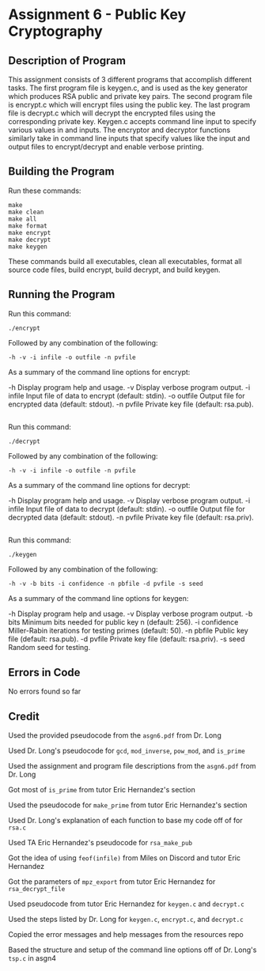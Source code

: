 # Assignment 6 - Public Key Cryptography

## Description of Program

This assignment consists of 3 different programs that  accomplish different tasks. The first program file is keygen.c, and is used as the key generator which produces RSA public and private key pairs. The second program file is encrypt.c which will encrypt files using the public key. The last program file is decrypt.c which will decrypt the encrypted files using the corresponding private key. Keygen.c accepts command line input to specify various values in and inputs. The encryptor and decryptor functions similarly take in command line inputs that specify values like the input and output files to encrypt/decrypt and enable verbose printing.

## Building the Program

Run these commands:

```
make
make clean
make all
make format
make encrypt
make decrypt
make keygen
```

These commands build all executables, clean all executables, format all source code files, build encrypt, build decrypt, and build keygen.

## Running the Program

Run this command:

```
./encrypt
```

Followed by any combination of the following:

```
-h -v -i infile -o outfile -n pvfile
```

As a summary of the command line options for encrypt:

-h              Display program help and usage.
-v              Display verbose program output.
-i infile       Input file of data to encrypt (default: stdin).
-o outfile      Output file for encrypted data (default: stdout). 
-n pvfile       Private key file (default: rsa.pub).

##

Run this command:

```
./decrypt
```

Followed by any combination of the following:

```
-h -v -i infile -o outfile -n pvfile
```

As a summary of the command line options for decrypt:

-h              Display program help and usage.
-v              Display verbose program output.
-i infile       Input file of data to decrypt (default: stdin).
-o outfile      Output file for decrypted data (default: stdout).
-n pvfile       Private key file (default: rsa.priv).

##

Run this command:

```
./keygen
```

Followed by any combination of the following:

```
-h -v -b bits -i confidence -n pbfile -d pvfile -s seed
```

As a summary of the command line options for keygen:

-h              Display program help and usage.
-v              Display verbose program output.
-b bits         Minimum bits needed for public key n (default: 256).
-i confidence   Miller-Rabin iterations for testing primes (default: 50).
-n pbfile       Public key file (default: rsa.pub).
-d pvfile       Private key file (default: rsa.priv).
-s seed         Random seed for testing.

## Errors in Code

No errors found so far

## Credit

Used the provided pseudocode from the `asgn6.pdf` from Dr. Long

Used Dr. Long's pseudocode for `gcd`, `mod_inverse`, `pow_mod`, and `is_prime`

Used the assignment and program file descriptions from the `asgn6.pdf` from Dr. Long

Got most of `is_prime` from tutor Eric Hernandez's section

Used the pseudocode for `make_prime` from tutor Eric Hernandez's section

Used Dr. Long's explanation of each function to base my code off of for `rsa.c`

Used TA Eric Hernandez's pseudocode for `rsa_make_pub`

Got the idea of using `feof(infile)` from Miles on Discord and tutor Eric Hernandez

Got the parameters of `mpz_export` from tutor Eric Hernandez for `rsa_decrypt_file`

Used pseudocode from tutor Eric Hernandez for `keygen.c` and `decrypt.c`

Used the steps listed by Dr. Long for `keygen.c`, `encrypt.c`, and `decrypt.c`

Copied the error messages and help messages from the resources repo

Based the structure and setup of the command line options off of Dr. Long's `tsp.c` in asgn4
